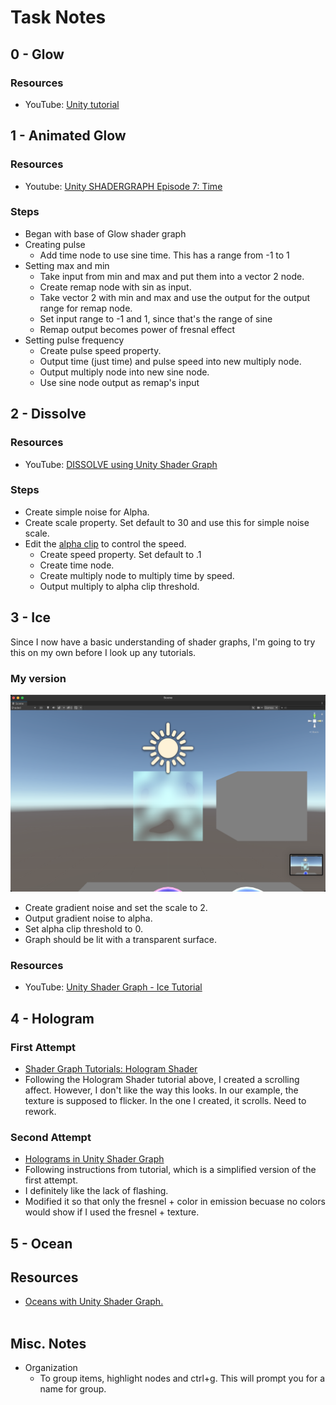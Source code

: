 # Task Notes
## 0 - Glow
### Resources
- YouTube: [Unity tutorial](https://youtu.be/qTYOWRWuBQg)
## 1 - Animated Glow
### Resources
- Youtube: [Unity SHADERGRAPH Episode 7: Time](https://youtu.be/2fg8fdkS4Nw)
### Steps
- Began with base of Glow shader graph
- Creating pulse
  - Add time node to use sine time. This has a range from -1 to 1
- Setting max and min
  - Take input from min and max and put them into a vector 2 node.
  - Create remap node with sin as input.
  - Take vector 2 with min and max and use the output for the output range for remap node.
  - Set input range to -1 and 1, since that's the range of sine
  - Remap output becomes power of fresnal effect
- Setting pulse frequency
  - Create pulse speed property.
  - Output time (just time) and pulse speed into new multiply node.
  - Output multiply node into new sine node.
  - Use sine node output as remap's input
## 2 - Dissolve
### Resources
- YouTube: [DISSOLVE using Unity Shader Graph](https://youtu.be/taMp1g1pBeE)
### Steps
- Create simple noise for Alpha.
- Create scale property. Set default to 30 and use this for simple noise scale.
- Edit the [alpha clip](https://docs.unity3d.com/Packages/com.unity.render-pipelines.high-definition@7.1/manual/Alpha-Clipping.html) to control the speed.
  - Create speed property. Set default to .1
  - Create time node.
  - Create multiply node to multiply time by speed.
  - Output multiply to alpha clip threshold.
## 3 - Ice
Since I now have a basic understanding of shader graphs, I'm going to try this on my own before I look up any tutorials.
### My version
![Screenshot of Unity scene view. A blue cube is in the center of the screen. It is semitransparent, and there is a piece missing, giving the illusion of melting.](Screenshots/ice_cube_first_attempt.png)
- Create gradient noise and set the scale to 2.
- Output gradient noise to alpha.
- Set alpha clip threshold to 0.
- Graph should be lit with a transparent surface.
### Resources
- YouTube: [Unity Shader Graph - Ice Tutorial](https://youtu.be/Gym5JWHgjkk)
## 4 - Hologram
### First Attempt
- [Shader Graph Tutorials: Hologram Shader](https://www.codinblack.com/shader-graph-tutorials-hologram-shader/)
- Following the Hologram Shader tutorial above, I created a scrolling affect. However, I don't like the way this looks. In our example, the texture is supposed to flicker. In the one I created, it scrolls. Need to rework.
### Second Attempt
- [Holograms in Unity Shader Graph](https://youtu.be/wtZ5WcrV-9A)
- Following instructions from tutorial, which is a simplified version of the first attempt.
- I definitely like the lack of flashing.
- Modified it so that only the fresnel + color in emission becuase no colors would show if I used the fresnel + texture.
## 5 - Ocean
## Resources
- [Oceans with Unity Shader Graph.](https://youtu.be/kgXeo2SRDd4)
<br></br>
## Misc. Notes
- Organization
  - To group items, highlight nodes and ctrl+g. This will prompt you for a name for group.